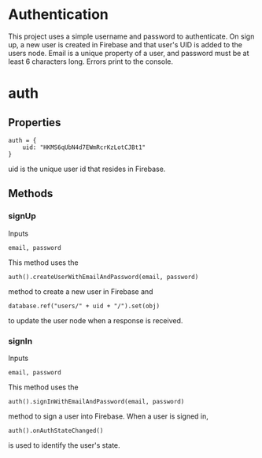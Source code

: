 # Authentication
This project uses a simple username and password to authenticate. On sign up, a new user is created in Firebase and that user's UID is added to the users node. Email is a unique property of a user, and password must be at least 6 characters long. Errors print to the console. 

# auth

## Properties
```
auth = {
    uid: "HKMS6qUbN4d7EWmRcrKzLotCJBt1"
}
```

uid is the unique user id that resides in Firebase.

## Methods

### signUp

Inputs
```
email, password
```
This method uses the 
```
auth().createUserWithEmailAndPassword(email, password)
```
method to create a new user in Firebase and 
```
database.ref("users/" + uid + "/").set(obj)
```
to update the user node when a response is received.

### signIn

Inputs
```
email, password
```
This method uses the 
```
auth().signInWithEmailAndPassword(email, password)
```
method to sign a user into Firebase. When a user is signed in, 
```
auth().onAuthStateChanged()
```
is used to identify the user's state.